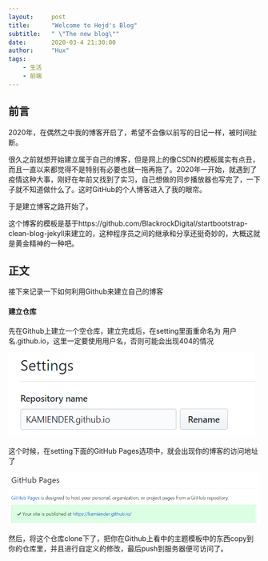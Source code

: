 ```yaml
---
layout:     post
title:      "Welcome to Hejd's Blog"
subtitle:   " \"The new blog\""
date:       2020-03-4 21:30:00
author:     "Hux"
tags:
    - 生活
    - 前端
---
```



## 前言

2020年，在偶然之中我的博客开启了，希望不会像以前写的日记一样，被时间扯断。

很久之前就想开始建立属于自己的博客，但是网上的像CSDN的模板属实有点丑，而且一直以来都觉得不是特别有必要也就一拖再拖了。2020年一开始，就遇到了疫情这种大事，刚好在年前又找到了实习，自己想做的同步播放器也写完了，一下子就不知道做什么了。这时GitHub的个人博客进入了我的眼帘。

于是建立博客之路开始了。

这个博客的模板是基于https://github.com/BlackrockDigital/startbootstrap-clean-blog-jekyll来建立的，这种程序员之间的继承和分享还挺奇妙的，大概这就是黄金精神的一种吧。



## 正文

接下来记录一下如何利用Github来建立自己的博客

#### 建立仓库

先在Github上建立一个空仓库，建立完成后，在setting里面重命名为 用户名.github.io，这里一定要使用用户名，否则可能会出现404的情况



![image-20200304212112078](../img/in-post/2020-3-4-Create/1.png)



这个时候，在setting下面的GitHub Pages选项中，就会出现你的博客的访问地址了



![image-20200304212317600](../img/in-post/2020-3-4-Create/2.png)



然后，将这个仓库clone下了，把你在Github上看中的主题模板中的东西copy到你的仓库里，并且进行自定义的修改，最后push到服务器便可访问了。